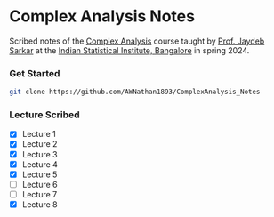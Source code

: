 # Complex Analysis Notes

Scribed notes of the [Complex Analysis](https://www.isibang.ac.in/~adean/infsys/database/Bmath/CA.html) course taught by [Prof. Jaydeb Sarkar](https://www.isibang.ac.in/~jay/) at the [Indian Statistical Institute, Bangalore](https://www.isibang.ac.in) in spring 2024.

### Get Started

```bash
git clone https://github.com/AWNathan1893/ComplexAnalysis_Notes
```

### Lecture Scribed

- [x] Lecture 1
- [x] Lecture 2
- [x] Lecture 3
- [x] Lecture 4
- [x] Lecture 5
- [ ] Lecture 6
- [ ] Lecture 7
- [x] Lecture 8
